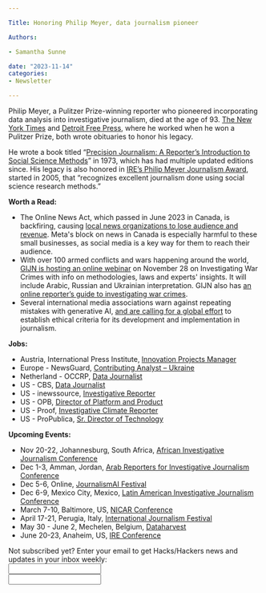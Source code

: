 ```yaml
---

Title: Honoring Philip Meyer, data journalism pioneer

Authors: 

- Samantha Sunne

date: "2023-11-14"
categories: 
- Newsletter 

---
```


Philip Meyer, a Pulitzer Prize-winning  reporter who pioneered incorporating data analysis into investigative journalism, died at the age of 93. [The New York Times](https://www.nytimes.com/2023/11/08/business/media/philip-meyer-dead.html) and [Detroit Free Press](https://www.freep.com/story/news/local/michigan/detroit/2023/11/08/phil-meyer-data-journalist-dies/71508032007/), where he worked when he won a Pulitzer Prize, both wrote obituaries to honor his legacy.

He wrote a book titled “[Precision Journalism: A Reporter’s Introduction to Social Science Methods](https://books.google.com/books/about/Precision_Journalism.html?id=1YB4AAAAQBAJ&source=kp_book_description)” in 1973, which has had multiple updated editions since. His legacy is also honored in [IRE’s Philip Meyer Journalism Award](https://www.ire.org/awards/philip-meyer-journalism-award-faq/), started in 2005, that “recognizes excellent journalism done using social science research methods.”

**Worth a Read:**



* The Online News Act, which passed in June 2023 in Canada, is backfiring, causing [local news organizations to lose audience and revenue](https://reutersinstitute.politics.ox.ac.uk/news/canadas-battle-big-tech-smaller-publishers-are-caught-crossfire). Meta's block on news in Canada is especially harmful to these small businesses, as social media is a key way for them to reach their audience.
* With over 100 armed conflicts and wars happening around the world, [GIJN is hosting an online webinar](https://gijn.org/stories/gijn-webinar-investigating-war-crimes/) on November 28 on Investigating War Crimes with info on methodologies, laws and experts' insights. It will include Arabic, Russian and Ukrainian interpretation. GIJN also has [an online reporter’s guide to investigating war crimes](https://gijn.org/resource/gijn-reporters-guide-investigating-war-crimes/).
* Several international media associations warn against repeating mistakes with generative AI, [and are calling for a global effort](https://latamjournalismreview.org/articles/latin-american-media-associations-support-principles-for-ethical-and-fair-development-of-generative-ai/) to establish ethical criteria for its development and implementation in journalism.

**Jobs:**



* Austria, International Press Institute, [Innovation Projects Manager](https://gijn.org/jobs/innovation-projects-manager/)
* Europe - NewsGuard, [Contributing Analyst – Ukraine](https://gijn.org/jobs/contributing-analyst-ukraine/)
* Netherland - OCCRP, [Data Journalist](https://www.occrp.org/en/occrp-jobs/data-journalist)
* US - CBS, [Data Journalist](https://careers.paramount.com/job/New-York-Data-Journalist%2C-CBS-News-Confirmed-NY-10019/1097049300/)
* US - inewssource, [Investigative Reporter](https://docs.google.com/document/d/1QIgt-v1AiXpUgaT_Y2dIs1w0zmCyg2PCYpCWWd9p_wk/edit)
* US - OPB, [Director of Platform and Product](https://workforcenow.adp.com/mascsr/default/mdf/recruitment/recruitment.html?cid=57277703-45c0-4e1a-8db6-3bfa4b30f628&ccId=9200063795075_2&lang=en_US&jobId=474711)
* US - Proof, [Investigative Climate Reporter](https://www.ire.org/job-center/investigative-climate-reporter/)
* US - ProPublica, [Sr. Director of Technology](https://boards.greenhouse.io/propublica/jobs/4303282006?gh_src=fa23e7756us)

**Upcoming Events:**



* Nov 20-22, Johannesburg, South Africa, [African Investigative Journalism Conference](https://aijc.africa/)
* Dec 1-3, Amman, Jordan, [Arab Reporters for Investigative Journalism Conference](https://arij23.arij.net/)
* Dec 5-6, Online, [JournalismAI Festival](https://www.journalismai.info/festival)
* Dec 6-9, Mexico City, Mexico, [Latin American Investigative Journalism Conference](https://colpin.ipys.org/)
* March 7-10, Baltimore, US, [NICAR Conference](https://www.ire.org/training/conferences/nicar-2024/)
* April 17-21, Perugia, Italy, [International Journalism Festival](https://www.journalismfestival.com/)
* May 30 - June 2, Mechelen, Belgium, [Dataharvest](https://dataharvest.eu/)
* June 20-23, Anaheim, US, [IRE Conference](https://www.ire.org/event/2024-ire-conference/)

<div id="mc_embed_signup"><form id="mc-embedded-subscribe-form" class="validate" action="//hackshackers.us1.list-manage.com/subscribe/post?u=c56f2e53d5ed6ef87f8aaa75c&amp;id=fb2bc6f10b" method="post" name="mc-embedded-subscribe-form" novalidate="" target="_blank">

<div id="mc_embed_signup_scroll">

<div class="mc-field-group"><label for="mce-EMAIL">Not subscribed yet? Enter your email to get Hacks/Hackers news and updates in your inbox weekly:  </label></div>

<div class="mc-field-group"><input id="mce-EMAIL" class="required email" name="EMAIL" type="email" value="" /></div>

<!-- real people should not fill this in and expect good things - do not remove this or risk form bot signups-->

<div style="position: absolute; left: -5000px;"><input tabindex="-1" name="b_c56f2e53d5ed6ef87f8aaa75c_fb2bc6f10b" type="text" value="" /></div>

<div class="clear"><input id="mc-embedded-subscribe" class="button" name="subscribe" typ
